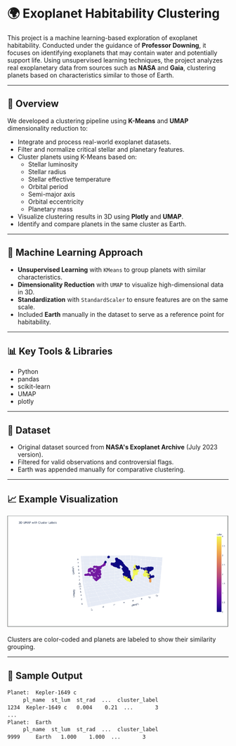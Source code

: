 # 🌍 Exoplanet Habitability Clustering

This project is a machine learning-based exploration of exoplanet habitability. Conducted under the guidance of **Professor Downing**, it focuses on identifying exoplanets that may contain water and potentially support life. Using unsupervised learning techniques, the project analyzes real exoplanetary data from sources such as **NASA** and **Gaia**, clustering planets based on characteristics similar to those of Earth.

---

## 🚀 Overview

We developed a clustering pipeline using **K-Means** and **UMAP** dimensionality reduction to:

- Integrate and process real-world exoplanet datasets.
- Filter and normalize critical stellar and planetary features.
- Cluster planets using K-Means based on:
  - Stellar luminosity
  - Stellar radius
  - Stellar effective temperature
  - Orbital period
  - Semi-major axis
  - Orbital eccentricity
  - Planetary mass
- Visualize clustering results in 3D using **Plotly** and **UMAP**.
- Identify and compare planets in the same cluster as Earth.

---

## 🧠 Machine Learning Approach

- **Unsupervised Learning** with `KMeans` to group planets with similar characteristics.
- **Dimensionality Reduction** with `UMAP` to visualize high-dimensional data in 3D.
- **Standardization** with `StandardScaler` to ensure features are on the same scale.
- Included **Earth** manually in the dataset to serve as a reference point for habitability.

---

## 📊 Key Tools & Libraries

- Python
- pandas
- scikit-learn
- UMAP
- plotly

---

## 📁 Dataset

- Original dataset sourced from **NASA's Exoplanet Archive** (July 2023 version).
- Filtered for valid observations and controversial flags.
- Earth was appended manually for comparative clustering.

---

## 📈 Example Visualization

![Example UMAP Cluster Plot](cluster_plot.png)

Clusters are color-coded and planets are labeled to show their similarity grouping.

---

## 🧪 Sample Output

```bash
Planet:  Kepler-1649 c 
     pl_name  st_lum  st_rad  ...  cluster_label
1234  Kepler-1649 c   0.004    0.21  ...       3
...
Planet:  Earth 
     pl_name  st_lum  st_rad  ...  cluster_label
9999     Earth   1.000    1.000  ...       3
